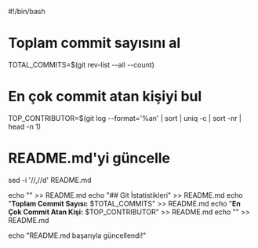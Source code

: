 
#!/bin/bash

# Toplam commit sayısını al
TOTAL_COMMITS=$(git rev-list --all --count)

# En çok commit atan kişiyi bul
TOP_CONTRIBUTOR=$(git log --format='%an' | sort | uniq -c | sort -nr | head -n 1)

# README.md'yi güncelle
sed -i '/<!-- GIT_STATS_START -->/,/<!-- GIT_STATS_END -->/d' README.md

echo "<!-- GIT_STATS_START -->" >> README.md
echo "## Git İstatistikleri" >> README.md
echo "**Toplam Commit Sayısı:** $TOTAL_COMMITS" >> README.md
echo "**En Çok Commit Atan Kişi:** $TOP_CONTRIBUTOR" >> README.md
echo "<!-- GIT_STATS_END -->" >> README.md

echo "README.md başarıyla güncellendi!"
